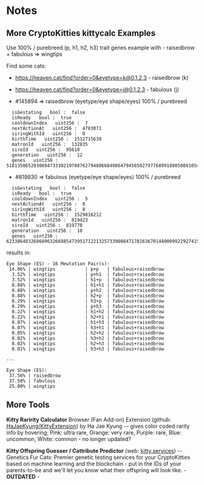 # Notes


## More CryptoKitties kittycalc Examples

Use 100% / purebreed (p, h1, h2, h3) trait genes example with - raisedbrow + fabulous => wingtips 

Find some cats:

- https://heaven.cat/find?order=0&eyetype=k@0,1,2,3   - raisedbrow (k)
- https://heaven.cat/find?order=0&eyetype=j@0,1,2,3   - fabulous (j)

- #145894 => raisedbrow (eyetype/eye shape/eyes)  100% / purebreed

```
  isGestating   bool :  false
  isReady   bool :  true
  cooldownIndex   uint256 :  7
  nextActionAt   uint256 :  4783071
  siringWithId   uint256 :  0
  birthTime   uint256 :  1512715630
  matronId   uint256 :  132835
  sireId   uint256 :  95618
  generation   uint256 :  12
  genes   uint256 :  518135065203089473330219788762794806684086479456502797768991880508810542
```

- #819830 => fabulous   (eyetype/eye shape/eyes)  100% / purebreed

```
  isGestating   bool :  false
  isReady   bool :  true
  cooldownIndex   uint256 :  5
  nextActionAt   uint256 :  0
  siringWithId   uint256 :  0
  birthTime   uint256 :  1529816212
  matronId   uint256 :  819423
  sireId   uint256 :  819778
  generation   uint256 :  10
  genes   uint256 :  623386483268689632668854739517122132573390084717816367014400099229274157
```

results in:

```
Eye Shape (ES) - 16 Mewtation Pair(s):
 14.06% | wingtips           | p+p   | fabulous+raisedbrow
  3.52% | wingtips           | p+h1  | fabulous+raisedbrow
  3.52% | wingtips           | h1+p  | fabulous+raisedbrow
  0.88% | wingtips           | h1+h1 | fabulous+raisedbrow
  0.88% | wingtips           | p+h2  | fabulous+raisedbrow
  0.88% | wingtips           | h2+p  | fabulous+raisedbrow
  0.29% | wingtips           | h3+p  | fabulous+raisedbrow
  0.29% | wingtips           | p+h3  | fabulous+raisedbrow
  0.22% | wingtips           | h1+h2 | fabulous+raisedbrow
  0.22% | wingtips           | h2+h1 | fabulous+raisedbrow
  0.07% | wingtips           | h1+h3 | fabulous+raisedbrow
  0.07% | wingtips           | h3+h1 | fabulous+raisedbrow
  0.05% | wingtips           | h2+h2 | fabulous+raisedbrow
  0.02% | wingtips           | h3+h2 | fabulous+raisedbrow
  0.02% | wingtips           | h2+h3 | fabulous+raisedbrow
  0.01% | wingtips           | h3+h3 | fabulous+raisedbrow
  
---

Eye Shape (ES):
 37.50% | raisedbrow
 37.50% | fabulous
 25.00% | wingtips
```




## More Tools

**Kitty Raririty Calculator** Browser (Fan Add-on) Extension (github: [HaJaeKyung/KittyExtension](https://github.com/HaJaeKyung/KittyExtension)) by Ha Jae Kyung -- gives color coded rarity info by hovering; Pink: ultra rare,
Orange: very rare,
Purple: rare,
Blue: uncommon,
White: common    - no longer updated?



**Kitty Offspring Guesser / Cattribute Predictor** (web: [kitty.services](http://www.kitty.services)) -- Genetics Fur Cats: Premier genetic testing services for your CryptoKitties based on machine learning and the blockchain - put in the IDs of your parents-to-be and we'll let you know what their offspring will look like.   - **OUTDATED** -


